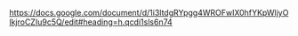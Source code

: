 https://docs.google.com/document/d/1i3ltdgRYpgg4WROFwIX0hfYKpWljyOlkjroCZIu9c5Q/edit#heading=h.qcdi1sls6n74
